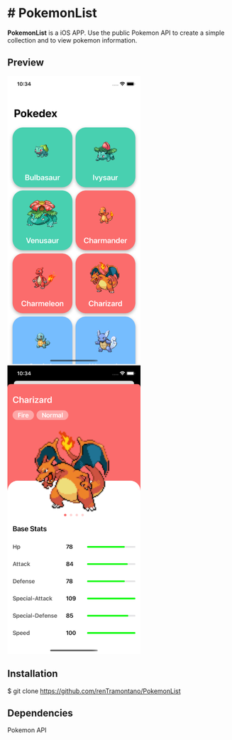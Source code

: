 # # PokemonList

**PokemonList** is a iOS APP. Use the public Pokemon API to create a simple collection and to view pokemon information.

## Preview

<p float="left">
  <img src="https://github.com/renTramontano/PokemonList/blob/master/Images/pokedex.png" width="300"/>
  <img src="https://github.com/renTramontano/PokemonList/blob/master/Images/pokemonDetail.png" width="300"/>
</p>

## Installation

$ git clone https://github.com/renTramontano/PokemonList

## Dependencies

Pokemon API


